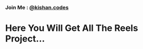 ### Join Me : [@kishan.codes](https://instagram.com/kishan.codes)

# Here You Will Get All The Reels Project...
